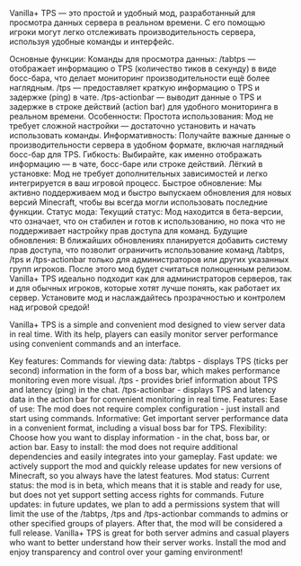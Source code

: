 Vanilla+ TPS — это простой и удобный мод, разработанный для просмотра данных сервера в реальном времени. С его помощью игроки могут легко отслеживать производительность сервера, используя удобные команды и интерфейс.

Основные функции:
Команды для просмотра данных:
/tabtps — отображает информацию о TPS (количество тиков в секунду) в виде босс-бара, что делает мониторинг производительности ещё более наглядным.
/tps — предоставляет краткую информацию о TPS и задержке (ping) в чате.
/tps-actionbar — выводит данные о TPS и задержке в строке действий (action bar) для удобного мониторинга в реальном времени.
Особенности:
Простота использования: Мод не требует сложной настройки — достаточно установить и начать использовать команды.
Информативность: Получайте важные данные о производительности сервера в удобном формате, включая наглядный босс-бар для TPS.
Гибкость: Выбирайте, как именно отображать информацию — в чате, босс-баре или строке действий.
Лёгкий в установке: Мод не требует дополнительных зависимостей и легко интегрируется в ваш игровой процесс.
Быстрое обновление: Мы активно поддерживаем мод и быстро выпускаем обновления для новых версий Minecraft, чтобы вы всегда могли использовать последние функции.
Статус мода:
Текущий статус: Мод находится в бета-версии, что означает, что он стабилен и готов к использованию, но пока что не поддерживает настройку прав доступа для команд.
Будущие обновления: В ближайших обновлениях планируется добавить систему прав доступа, что позволит ограничить использование команд /tabtps, /tps и /tps-actionbar только для администраторов или других указанных групп игроков. После этого мод будет считаться полноценным релизом.
Vanilla+ TPS идеально подходит как для администраторов серверов, так и для обычных игроков, которые хотят лучше понять, как работает их сервер. Установите мод и наслаждайтесь прозрачностью и контролем над игровой средой!

Vanilla+ TPS is a simple and convenient mod designed to view server data in real time. With its help, players can easily monitor server performance using convenient commands and an interface.

Key features:
Commands for viewing data:
/tabtps - displays TPS (ticks per second) information in the form of a boss bar, which makes performance monitoring even more visual.
/tps - provides brief information about TPS and latency (ping) in the chat.
/tps-actionbar - displays TPS and latency data in the action bar for convenient monitoring in real time.
Features:
Ease of use: The mod does not require complex configuration - just install and start using commands.
Informative: Get important server performance data in a convenient format, including a visual boss bar for TPS.
Flexibility: Choose how you want to display information - in the chat, boss bar, or action bar.
Easy to install: the mod does not require additional dependencies and easily integrates into your gameplay.
Fast update: we actively support the mod and quickly release updates for new versions of Minecraft, so you always have the latest features.
Mod status:
Current status: the mod is in beta, which means that it is stable and ready for use, but does not yet support setting access rights for commands.
Future updates: in future updates, we plan to add a permissions system that will limit the use of the /tabtps, /tps and /tps-actionbar commands to admins or other specified groups of players. After that, the mod will be considered a full release.
Vanilla+ TPS is great for both server admins and casual players who want to better understand how their server works. Install the mod and enjoy transparency and control over your gaming environment!
